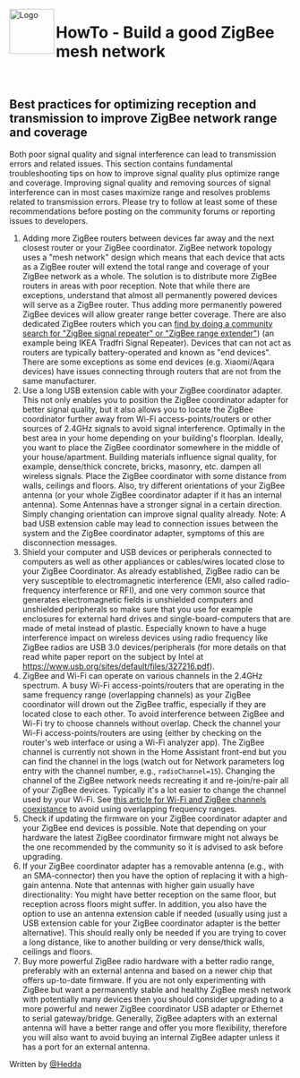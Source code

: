 <a href="Home.md"><img align="left" width="80" height="80" src="../Images/logo_Z4D.png" alt="Logo"></a>

# HowTo - Build a good ZigBee mesh network

</br>

## Best practices for optimizing reception and transmission to improve ZigBee network range and coverage

Both poor signal quality and signal interference can lead to transmission errors and related issues.  This section contains fundamental troubleshooting tips on how to improve signal quality plus optimize range and coverage. Improving signal quality and removing sources of signal interference can in most cases maximize range and resolves problems related to transmission errors. Please try to follow at least some of these recommendations before posting on the community forums or reporting issues to developers.

1. Adding more ZigBee routers between devices far away and the next closest router or your ZigBee coordinator. ZigBee network topology uses a "mesh network" design which means that each device that acts as a ZigBee router will extend the total range and coverage of your ZigBee network as a whole. The solution is to distribute more ZigBee routers in areas with poor reception. Note that while there are exceptions, understand that almost all permanently powered devices will serve as a ZigBee router. Thus adding more permanently powered ZigBee devices will allow greater range better coverage. There are also dedicated ZigBee routers which you can [find by doing a community search for "ZigBee signal repeater" or "ZigBee range extender"](https://community.home-assistant.io/t/advice-on-zigbee-range-extending/175882/)) (an example being IKEA Tradfri Signal Repeater). Devices that can not act as routers are typically battery-operated and known as "end devices". There are some exceptions as some end devices (e.g. Xiaomi/Aqara devices) have issues connecting through routers that are not from the same manufacturer.
2. Use a long USB extension cable with your ZigBee coordinator adapter. This not only enables you to position the ZigBee coordinator adapter for better signal quality, but it also allows you to locate the ZigBee coordinator further away from Wi-Fi access-points/routers or other sources of 2.4GHz signals to avoid signal interference. Optimally in the best area in your home depending on your building's floorplan. Ideally, you want to place the ZigBee coordinator somewhere in the middle of your house/apartment. Building materials influence signal quality, for example, dense/thick concrete, bricks, masonry, etc. dampen all wireless signals. Place the ZigBee coordinator with some distance from walls, ceilings and floors. Also, try different orientations of your ZigBee antenna (or your whole ZigBee coordinator adapter if it has an internal antenna). Some Antennas have a stronger signal in a certain direction. Simply changing orientation can improve signal quality already. Note: A bad USB extension cable may lead to connection issues between the system and the ZigBee coordinator adapter, symptoms of this are disconnection messages.
3. Shield your computer and USB devices or peripherals connected to computers as well as other appliances or cables/wires located close to your ZigBee Coordinator. As already established, ZigBee radio can be very susceptible to electromagnetic interference (EMI, also called radio-frequency interference or RFI), and one very common source that generates electromagnetic fields is unshielded computers and unshielded peripherals so make sure that you use for example enclosures for external hard drives and single-board-computers that are made of metal instead of plastic. Especially known to have a huge interference impact on wireless devices using radio frequency like ZigBee radios are USB 3.0 devices/peripherals (for more details on that read white paper report on the subject by Intel at https://www.usb.org/sites/default/files/327216.pdf).
4. ZigBee and Wi-Fi can operate on various channels in the 2.4GHz spectrum. A busy Wi-Fi access-points/routers that are operating in the same frequency range (overlapping channels) as your ZigBee coordinator will drown out the ZigBee traffic, especially if they are located close to each other. To avoid interference between ZigBee and Wi-Fi try to choose channels without overlap. Check the channel your Wi-Fi access-points/routers are using (either by checking on the router's web interface or using a Wi-Fi analyzer app). The ZigBee channel is currently not shown in the Home Assistant front-end but you can find the channel in the logs (watch out for Network parameters log entry with the channel number, e.g., `radioChannel=15`). Changing the channel of the ZigBee network needs recreating it and re-join/re-pair all of your ZigBee devices. Typically it's a lot easier to change the channel used by your Wi-Fi. See [this article for Wi-Fi and ZigBee channels coexistance](https://www.metageek.com/training/resources/zigbee-wifi-coexistence.html) to avoid using overlapping frequency ranges.
5. Check if updating the firmware on your ZigBee coordinator adapter and your ZigBee end devices is possible. Note that depending on your hardware the latest ZigBee coordinator firmware might not always be the one recommended by the community so it is advised to ask before upgrading.
6. If your ZigBee coordinator adapter has a removable antenna (e.g., with an SMA-connector) then you have the option of replacing it with a high-gain antenna. Note that antennas with higher gain usually have directionality: You might have better reception on the same floor, but reception across floors might suffer. In addition, you also have the option to use an antenna extension cable if needed (usually using just a USB extension cable for your ZigBee coordinator adapter is the better alternative). This should really only be needed if you are trying to cover a long distance, like to another building or very dense/thick walls, ceilings and floors.
7. Buy more powerful ZigBee radio hardware with a better radio range, preferably with an external antenna and based on a newer chip that offers up-to-date firmware. If you are not only experimenting with ZigBee but want a permanently stable and healthy ZigBee mesh network with potentially many devices then you should consider upgrading to a more powerful and newer ZigBee coordinator USB adapter or Ethernet to serial gateway/bridge. Generally, ZigBee adapters with an external antenna will have a better range and offer you more flexibility, therefore you will also want to avoid buying an internal ZigBee adapter unless it has a port for an external antenna.

Written by [@Hedda](https://github.com/Hedda)
